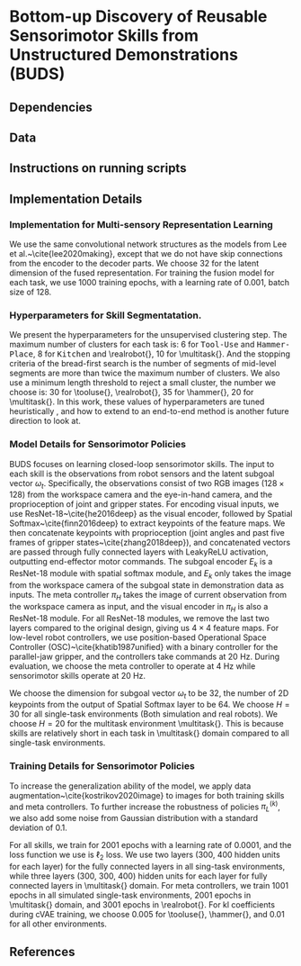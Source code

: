# Bottom-up Discovery of Reusable Sensorimotor Skills from Unstructured Demonstrations (BUDS)

## Dependencies



## Data



## Instructions on running scripts


## Implementation Details

### Implementation for Multi-sensory Representation Learning
We use the same convolutional network structures as the models from Lee et al.~\cite{lee2020making}, except that we do not have skip connections from the encoder to the decoder parts. We choose $32$ for the latent dimension of the fused representation. For training the fusion model for each task, we use $1000$ training epochs, with a learning rate of $0.001$,  batch size of 128.


### Hyperparameters for Skill Segmentatation.

We present the hyperparameters for the unsupervised clustering step. The maximum number of clusters for each task is: $6$ for <tt>Tool-Use</tt> and <tt>Hammer-Place</tt>, 8 for <tt>Kitchen</tt> and \realrobot{}, $10$ for \multitask{}. And the stopping criteria of the bread-first search is the number of segments of mid-level segments are more than twice the maximum number of clusters. We also use a minimum length threshold to reject a small cluster, the number we choose is: $30$ for \tooluse{}, \realrobot{}, $35$ for \hammer{}, $20$ for \multitask{}. In this work, these values of hyperparameters are tuned heuristically , and how to extend to an end-to-end method is another future direction to look at.


### Model Details for Sensorimotor Policies
BUDS focuses on learning closed-loop sensorimotor skills. The input to each skill is the observations from robot sensors and the latent subgoal vector $\omega_{t}$. Specifically, the observations consist of two RGB images ($128 \times 128$) from the workspace camera and the eye-in-hand camera, and the proprioception of joint and gripper states. For encoding visual inputs, we use ResNet-18~\cite{he2016deep} as the visual encoder, followed by Spatial Softmax~\cite{finn2016deep} to extract keypoints of the feature maps. We then concatenate keypoints with proprioception (joint angles and past five frames of gripper states~\cite{zhang2018deep}), and concatenated vectors are passed through fully connected layers with LeakyReLU activation, outputting end-effector motor commands. The subgoal encoder $E_k$ is a ResNet-18 module with spatial softmax module, and $E_k$ only takes the image from the workspace camera of the subgoal state in demonstration data as inputs. The meta controller $\pi_{H}$ takes the image of current observation from the workspace camera as input, and the visual encoder in $\pi_{H}$ is also a ResNet-18 module. For all ResNet-18 modules, we remove the last two layers compared to the original design, giving us $4\times4$ feature maps. For low-level robot controllers, we use position-based Operational Space Controller (OSC)~\cite{khatib1987unified} with a binary controller for the parallel-jaw gripper, and the controllers take commands at $20$ Hz. During evaluation, we choose the meta controller to operate at $4$ Hz while sensorimotor skills operate at $20$ Hz. 

We choose the dimension for subgoal vector $\omega_t$ to be $32$, the number of 2D keypoints from the output of Spatial Softmax layer to be $64$. We choose $H=30$ for all single-task environments (Both simulation and real robots). We choose $H=20$ for the multitask environment  \multitask{}. This is because skills are relatively short in each task in \multitask{} domain compared to all single-task environments. 

### Training Details for Sensorimotor Policies
To increase the generalization ability of the model, we apply data augmentation~\cite{kostrikov2020image} to images for both training skills and meta controllers. To further increase the robustness of policies $\pi^{(k)}_{L}$, we also add some noise from Gaussian distribution with a standard deviation of $0.1$. 
 
 For all skills, we train for $2001$ epochs with a learning rate of $0.0001$, and the loss function we use is $\ell_{2}$ loss. We use two layers ($300$, $400$ hidden units for each layer) for the fully connected layers in all sing-task environments, while three layers ($300$, $300$, $400$) hidden units for each layer for fully connected layers in \multitask{} domain. For meta controllers, we train $1001$ epochs in all simulated single-task environments, $2001$ epochs in \multitask{} domain, and $3001$ epochs in \realrobot{}. For kl coefficients during cVAE training, we choose $0.005$ for \tooluse{}, \hammer{}, and $0.01$ for all other environments. 
 












## References

